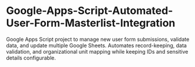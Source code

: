 # Google-Apps-Script-Automated-User-Form-Masterlist-Integration
Google Apps Script project to manage new user form submissions, validate data, and update multiple Google Sheets. Automates record-keeping, data validation, and organizational unit mapping while keeping IDs and sensitive details configurable.
